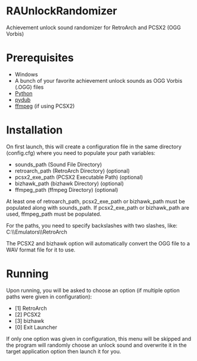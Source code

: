 # RAUnlockRandomizer
Achievement unlock sound randomizer for RetroArch and PCSX2 (OGG Vorbis)

# Prerequisites
* Windows
* A bunch of your favorite achievement unlock sounds as OGG Vorbis (.OGG) files
* [Python](https://python.org/)
* [pydub](https://pypi.org/project/pydub/)
* [ffmpeg](https://ffmpeg.org/) (if using PCSX2)

# Installation
On first launch, this will create a configuration file in the same directory (config.cfg) where you need to populate your path variables:

* sounds_path (Sound File Directory)
* retroarch_path (RetroArch Directory) (optional)
* pcsx2_exe_path (PCSX2 Executable Path) (optional)
* bizhawk_path (bizhawk Directory) (optional)
* ffmpeg_path (ffmpeg Directory) (optional)

At least one of retroarch_path, pcsx2_exe_path or bizhawk_path must be populated along with sounds_path.  If pcsx2_exe_path or bizhawk_path are used, ffmpeg_path must be populated.

For the paths, you need to specify backslashes with two slashes, like: C:\\\\Emulators\\\\RetroArch

The PCSX2 and bizhawk option will automatically convert the OGG file to a WAV format file for it to use.

# Running

Upon running, you will be asked to choose an option (if multiple option paths were given in configuration):

* [1] RetroArch
* [2] PCSX2
* [3] bizhawk
* [0] Exit Launcher

If only one option was given in configuration, this menu will be skipped and the program will randomly choose an unlock sound and overwrite it in the target application option then launch it for you.
